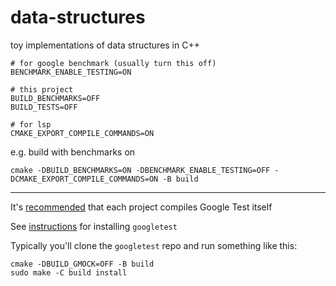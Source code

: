 # data-structures
toy implementations of data structures in C++

```
# for google benchmark (usually turn this off)
BENCHMARK_ENABLE_TESTING=ON

# this project
BUILD_BENCHMARKS=OFF 
BUILD_TESTS=OFF 

# for lsp
CMAKE_EXPORT_COMPILE_COMMANDS=ON
```

e.g. build with benchmarks on
```
cmake -DBUILD_BENCHMARKS=ON -DBENCHMARK_ENABLE_TESTING=OFF -DCMAKE_EXPORT_COMPILE_COMMANDS=ON -B build
```

---

It's [recommended](https://chromium.googlesource.com/external/github.com/pwnall/googletest/+/refs/tags/release-1.8.0/googletest/docs/FAQ.md#why-is-it-not-recommended-to-install-a-pre_compiled-copy-of-google-test-for-example_into-usr_local) that each project compiles Google Test itself

See [instructions](https://github.com/google/googletest/blob/main/googletest/README.md) for installing `googletest`

Typically you'll clone the `googletest` repo and run something like this:

```
cmake -DBUILD_GMOCK=OFF -B build 
sudo make -C build install
```
